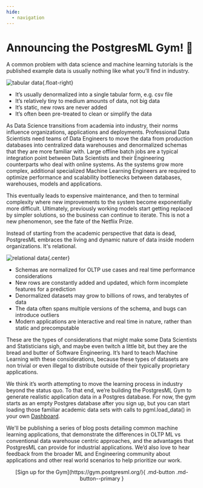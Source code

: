 ```yaml
---
hide:
  - navigation
---
```


<style>
img.float-right {
  margin: 0 16px !important;
  max-width: 50%  !important;
}
img.center {
  margin: 16px 12.5%;
  max-width: 75%;
}
</style>

Announcing the PostgresML Gym! 🎉
================================

A common problem with data science and machine learning tutorials is the published example data is usually nothing like what you’ll find in industry.

![tabular data](/images/illustrations/table.png){.float-right}

- It’s usually denormalized into a single tabular form, e.g. csv file
- It’s relatively tiny to medium amounts of data, not big data
- It’s static, new rows are never added
- It’s often been pre-treated to clean or simplify the data

As Data Science transitions from academia into industry, their norms influence organizations, applications and deployments. Professional Data Scientists need teams of Data Engineers to move the data from production databases into centralized data warehouses and denormalized schemas that they are more familiar with. Large offline batch jobs are a typical integration point between Data Scientists and their Engineering counterparts who deal with online systems. As the systems grow more complex, additional specialized Machine Learning Engineers are required to optimize performance and scalability bottlenecks between databases, warehouses, models and applications.

This eventually leads to expensive maintenance, and then to terminal complexity where new improvements to the system become exponentially more difficult. Ultimately, previously working models start getting replaced by simpler solutions, so the business can continue to iterate. This is not a new phenomenon, see the fate of the Netflix Prize.

Instead of starting from the academic perspective that data is dead, PostgresML embraces the living and dynamic nature of data inside modern organizations. It's relational.

![relational data](/images/illustrations/uml.png){.center}

- Schemas are normalized for OLTP use cases and real time performance considerations
- New rows are constantly added and updated, which form incomplete features for a prediction
- Denormalized datasets may grow to billions of rows, and terabytes of data
- The data often spans multiple versions of the schema, and bugs can introduce outliers
- Modern applications are interactive and real time in nature, rather than static and precomputable

These are the types of considerations that might make some Data Scientists and Statisticians sigh, and maybe even twitch a little bit, but they are the bread and butter of Software Engineering. It’s hard to teach Machine Learning with these considerations, because these types of datasets are non trivial or even illegal to distribute outside of their typically proprietary applications. 

We think it’s worth attempting to move the learning process in industry beyond the status quo. To that end, we’re building the PostgresML Gym to generate realistic application data in a Postgres database. For now, the gym starts as an empty Postgres database after you sign up, but you can start loading those familiar academic data sets with calls to pgml.load_data() in your own [Dashboard](/users_guides/overview.md).

We'll be publishing a series of blog posts detailing common machine learning applications, that demonstrate the differences in OLTP ML vs conventional data warehouse centric approaches, and the advantages that PostgresML can provide for industrial applications. We’d also love to hear feedback from the broader ML and Engineering community about applications and other real world scenarios to help prioritize our work. 

<p align="center" markdown>
  [Sign up for the Gym](https://gym.postgresml.org/){ .md-button .md-button--primary }
</p>
